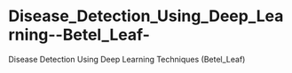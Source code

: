 # Disease_Detection_Using_Deep_Learning--Betel_Leaf-
Disease Detection Using Deep Learning Techniques (Betel_Leaf)
